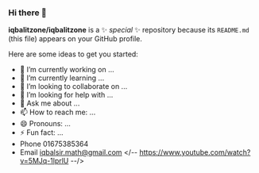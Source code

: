
### Hi there 👋

**iqbalitzone/iqbalitzone** is a ✨ _special_ ✨ repository because its `README.md` (this file) appears on your GitHub profile.

Here are some ideas to get you started:

- 🔭 I’m currently working on ...
- 🌱 I’m currently learning ...
- 👯 I’m looking to collaborate on ...
- 🤔 I’m looking for help with ...
- 💬 Ask me about ...
- 📫 How to reach me: ...
- 😄 Pronouns: ...
- ⚡ Fun fact: ...
- Phone 01675385364
- Email iqbalsir.math@gmail.com
  </--
  https://www.youtube.com/watch?v=5MJq-1lprlU
  --/>
